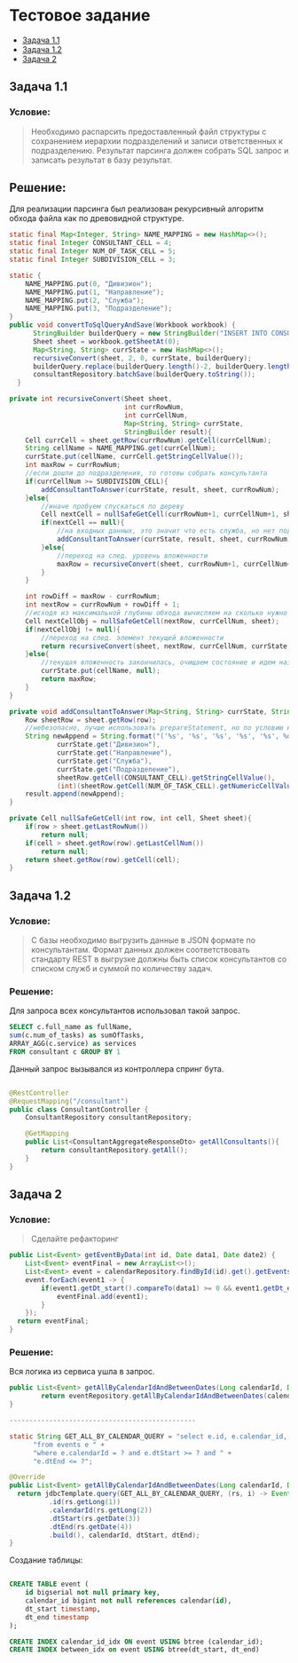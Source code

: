 # Тестовое задание
- [Задача 1.1](#задача-11)
- [Задача 1.2](#задача-12)
- [Задача 2](#задача-2)


## Задача 1.1
### Условие:

> Необходимо распарсить предоставленный файл структуры с сохранением иерархии подразделений и записи ответственных к подразделению.
    Результат парсинга должен собрать SQL запрос и записать результат в базу результат.

## Решение: 

Для реализации парсинга был реализован рекурсивный алгоритм обхода файла 
как по древовидной структуре.
  
```java
static final Map<Integer, String> NAME_MAPPING = new HashMap<>();
static final Integer CONSULTANT_CELL = 4;
static final Integer NUM_OF_TASK_CELL = 5;
static final Integer SUBDIVISION_CELL = 3;

static {
    NAME_MAPPING.put(0, "Дивизион");
    NAME_MAPPING.put(1, "Направление");
    NAME_MAPPING.put(2, "Служба");
    NAME_MAPPING.put(3, "Подразделение");
}
public void convertToSqlQueryAndSave(Workbook workbook) {
      StringBuilder builderQuery = new StringBuilder("INSERT INTO CONSULTANT (division, directing, service, subdivision, full_name, num_of_tasks) values ");
      Sheet sheet = workbook.getSheetAt(0);
      Map<String, String> currState = new HashMap<>();
      recursiveConvert(sheet, 2, 0, currState, builderQuery);
      builderQuery.replace(builderQuery.length()-2, builderQuery.length()-1, ";");
      consultantRepository.batchSave(builderQuery.toString());
  }

private int recursiveConvert(Sheet sheet,
                             int currRowNum,
                             int currCellNum,
                             Map<String, String> currState,
                             StringBuilder result){
    Cell currCell = sheet.getRow(currRowNum).getCell(currCellNum);
    String cellName = NAME_MAPPING.get(currCellNum);
    currState.put(cellName, currCell.getStringCellValue());
    int maxRow = currRowNum;
    //если дошли до подразделения, то готовы собрать консультанта
    if(currCellNum >= SUBDIVISION_CELL){
        addConsultantToAnswer(currState, result, sheet, currRowNum);
    }else{
        //иначе пробуем спускаться по дереву
        Cell nextCell = nullSafeGetCell(currRowNum+1, currCellNum+1, sheet);
        if(nextCell == null){
            //на входных данных, это значит что есть служба, но нет подразделения
            addConsultantToAnswer(currState, result, sheet, currRowNum);
        }else{
            //переход на след. уровень вложенности
            maxRow = recursiveConvert(sheet, currRowNum+1, currCellNum+1, currState, result);
        }
    }

    int rowDiff = maxRow - currRowNum;
    int nextRow = currRowNum + rowDiff + 1;
    //исходя из максимальной глубины обхода вычисляем на сколько нужно спуститься вниз
    Cell nextCellObj = nullSafeGetCell(nextRow, currCellNum, sheet);
    if(nextCellObj != null){
        //переход на след. элемент текущей вложенности
        return recursiveConvert(sheet, nextRow, currCellNum, currState, result);
    }else{
        //текущая вложенность закончилась, очищаем состояние и идем назад
        currState.put(cellName, null);
        return maxRow;
    }
}

private void addConsultantToAnswer(Map<String, String> currState, StringBuilder result, Sheet sheet, int row){
    Row sheetRow = sheet.getRow(row);
    //небезопасно, лучше использовать prepareStatement, но по условию нужно было собрать запрос
    String newAppend = String.format("('%s', '%s', '%s', '%s', '%s', %d), ",
            currState.get("Дивизион"),
            currState.get("Направление"),
            currState.get("Служба"),
            currState.get("Подразделение"),
            sheetRow.getCell(CONSULTANT_CELL).getStringCellValue(),
            (int)(sheetRow.getCell(NUM_OF_TASK_CELL).getNumericCellValue() * 100));
    result.append(newAppend);
}

private Cell nullSafeGetCell(int row, int cell, Sheet sheet){
    if(row > sheet.getLastRowNum())
        return null;
    if(cell > sheet.getRow(row).getLastCellNum())
        return null;
    return sheet.getRow(row).getCell(cell);
}
```

## Задача 1.2

### Условие:

> С базы необходимо выгрузить данные в JSON формате по консультантам.
> Формат данных должен соответствовать стандарту REST в выгрузке должны быть список консультантов со списком служб и суммой по количеству задач.
 
 ### Решение: 
 
Для запроса всех консультантов использовал такой запрос.

```sql
SELECT c.full_name as fullName,
sum(c.num_of_tasks) as sumOfTasks,
ARRAY_AGG(c.service) as services
FROM consultant c GROUP BY 1

```

Данный запрос вызывался из контроллера спринг бута.

```java

@RestController
@RequestMapping("/consultant")
public class ConsultantController {
    ConsultantRepository consultantRepository;

    @GetMapping
    public List<ConsultantAggregateResponseDto> getAllConsultants(){
        return consultantRepository.getAll();
    }
}

```
## Задача 2
### Условие:

> Сделайте рефакторинг
   
```java
public List<Event> getEventByData(int id, Date data1, Date date2) {
    List<Event> eventFinal = new ArrayList<>();
    List<Event> event = calendarRepository.findById(id).get().getEvents();
    event.forEach(event1 -> {
        if(event1.getDt_start().compareTo(data1) >= 0 && event1.getDt_end().compareTo(date2) <= 0){
            eventFinal.add(event1);
        }
    });
  return eventFinal;
}
```

### Решение:

Вся логика из сервиса ушла в запрос.

```java
public List<Event> getAllByCalendarIdAndBetweenDates(Long calendarId, Date dtStart, Date dtEnd) {
        return eventRepository.getAllByCalendarIdAndBetweenDates(calendarId, dtStart, dtEnd);
}

-----------------------------------------------

static String GET_ALL_BY_CALENDAR_QUERY = "select e.id, e.calendar_id, e.dt_start, e.dt_end " +
      "from events e " +
      "where e.calendarId = ? and e.dtStart >= ? and " +
      "e.dtEnd <= ?";

@Override
public List<Event> getAllByCalendarIdAndBetweenDates(Long calendarId, Date dtStart, Date dtEnd) {
  return jdbcTemplate.query(GET_ALL_BY_CALENDAR_QUERY, (rs, i) -> Event.builder()
          .id(rs.getLong(1))
          .calendarId(rs.getLong(2))
          .dtStart(rs.getDate(3))
          .dtEnd(rs.getDate(4))
          .build(), calendarId, dtStart, dtEnd);
}
```

Создание таблицы:

```sql

CREATE TABLE event (
    id bigserial not null primary key,
    calendar_id bigint not null references calendar(id),
    dt_start timestamp,
    dt_end timestamp
);

CREATE INDEX calendar_id_idx ON event USING btree (calendar_id);
CREATE INDEX between_idx on event USING btree(dt_start, dt_end)

```
